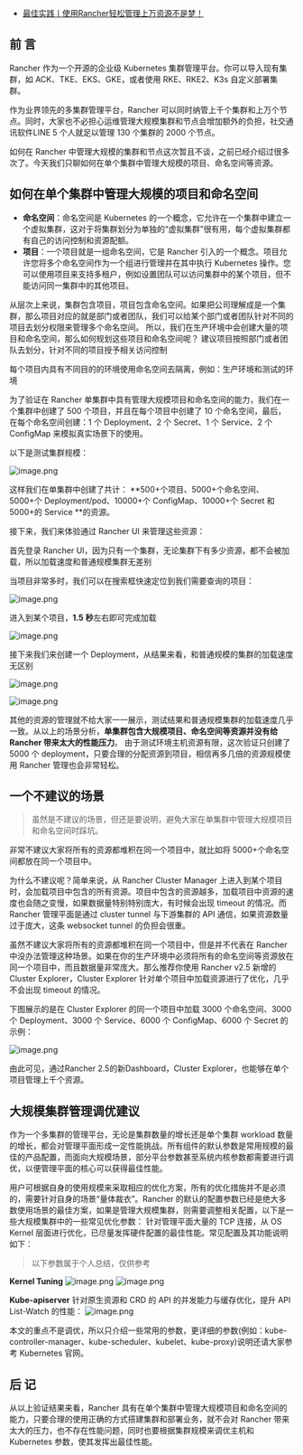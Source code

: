 - [最佳实践丨使用Rancher轻松管理上万资源不是梦！](https://www.cnblogs.com/rancherlabs/p/14956655.html)



## 前  言

Rancher 作为一个开源的企业级 Kubernetes 集群管理平台。你可以导入现有集群，如 ACK、TKE、EKS、GKE，或者使用 RKE、RKE2、K3s 自定义部署集群。

作为业界领先的多集群管理平台，Rancher 可以同时纳管上千个集群和上万个节点。同时，大家也不必担心运维管理大规模集群和节点会增加额外的负担，社交通讯软件LINE 5 个人就足以管理 130 个集群的 2000 个节点。

如何在 Rancher 中管理大规模的集群和节点这次暂且不谈，之前已经介绍过很多次了。今天我们只聊如何在单个集群中管理大规模的项目、命名空间等资源。

## 如何在单个集群中管理大规模的项目和命名空间

- **命名空间**：命名空间是 Kubernetes 的一个概念，它允许在一个集群中建立一个虚拟集群，这对于将集群划分为单独的“虚拟集群”很有用，每个虚拟集群都有自己的访问控制和资源配额。
- **项目**：一个项目就是一组命名空间，它是 Rancher 引入的一个概念。项目允许您将多个命名空间作为一个组进行管理并在其中执行 Kubernetes 操作。您可以使用项目来支持多租户，例如设置团队可以访问集群中的某个项目，但不能访问同一集群中的其他项目。

从层次上来说，集群包含项目，项目包含命名空间。如果把公司理解成是一个集群，那么项目对应的就是部门或者团队，我们可以给某个部门或者团队针对不同的项目去划分权限来管理多个命名空间。
 所以，我们在生产环境中会创建大量的项目和命名空间，那么如何规划这些项目和命名空间呢？
 建议项目按照部门或者团队去划分，针对不同的项目授予相关访问控制

每个项目内具有不同目的的环境使用命名空间去隔离，例如：生产环境和测试的环境

为了验证在 Rancher 单集群中具有管理大规模项目和命名空间的能力，我们在一个集群中创建了 500 个项目，并且在每个项目中创建了  10 个命名空间，最后，在每个命名空间创建：1 个 Deployment、2 个 Secret、1 个 Service、2 个  ConfigMap 来模拟真实场景下的使用。

以下是测试集群规模：

![image.png](https://p3-juejin.byteimg.com/tos-cn-i-k3u1fbpfcp/6058af0f33d24b20aeb5dd5d136f8b2f~tplv-k3u1fbpfcp-zoom-1.image)

这样我们在单集群中创建了共计： **500+个项目、5000+个命名空间、5000+个 Deployment/pod、10000+个 ConfigMap、10000+个 Secret 和 5000+的 Service **的资源。

接下来，我们来体验通过 Rancher UI 来管理这些资源：

首先登录 Rancher UI，因为只有一个集群，无论集群下有多少资源，都不会被加载，所以加载速度和普通规模集群无差别

当项目非常多时，我们可以在搜索框快速定位到我们需要查询的项目：

![image.png](https://p3-juejin.byteimg.com/tos-cn-i-k3u1fbpfcp/a94416ac08e4461b83e609995806da94~tplv-k3u1fbpfcp-zoom-1.image)

进入到某个项目，**1.5 秒**左右即可完成加载

![image.png](https://p3-juejin.byteimg.com/tos-cn-i-k3u1fbpfcp/755704fe4a02460cbd489753a1e3b669~tplv-k3u1fbpfcp-zoom-1.image)

接下来我们来创建一个 Deployment，从结果来看，和普通规模的集群的加载速度无区别

![image.png](https://p3-juejin.byteimg.com/tos-cn-i-k3u1fbpfcp/357bc84323f74fc0930fe9fb6f4c19fc~tplv-k3u1fbpfcp-zoom-1.image)

![image.png](https://p3-juejin.byteimg.com/tos-cn-i-k3u1fbpfcp/dd9a2899f9f34dc19bae845ba6cf3ca0~tplv-k3u1fbpfcp-zoom-1.image)

其他的资源的管理就不给大家一一展示，测试结果和普通规模集群的加载速度几乎一致。从以上的场景分析，**单集群包含大规模项目、命名空间等资源并没有给 Rancher 带来太大的性能压力**。
 由于测试环境主机资源有限，这次验证只创建了 5000 个 deployment，只要合理的分配资源到项目，相信再多几倍的资源规模使用 Rancher 管理也会非常轻松。

## 一个不建议的场景

> 虽然是不建议的场景，但还是要说明，避免大家在单集群中管理大规模项目和命名空间时踩坑。

非常不建议大家将所有的资源都堆积在同一个项目中，就比如将 5000+个命名空间都放在同一个项目中。

为什么不建议呢？简单来说，从 Rancher Cluster Manager  上进入到某个项目时，会加载项目中包含的所有资源。项目中包含的资源越多，加载项目中资源的速度也会随之变慢，如果数据量特别特别庞大，有时候会出现  timeout 的情况。而 Rancher 管理平面是通过 cluster tunnel 与下游集群的 API 通信，如果资源数量过于庞大，这条 websocket tunnel 的负担会很重。

虽然不建议大家将所有的资源都堆积在同一个项目中，但是并不代表在 Rancher  中没办法管理这种场景。如果在你的生产环境中必须将所有的命名空间等资源放在同一个项目中，而且数据量非常庞大。那么推荐你使用 Rancher  v2.5 新增的 Cluster Explorer，Cluster Explorer 针对单个项目中加载资源进行了优化，几乎不会出现  timeout 的情况。

下图展示的是在 Cluster Explorer 的同一个项目中加载 3000 个命名空间、3000 个 Deployment、3000 个 Service、6000 个 ConfigMap、6000 个 Secret 的示例：

![image.png](https://p3-juejin.byteimg.com/tos-cn-i-k3u1fbpfcp/f8a971d654604676acb0abc7544b6959~tplv-k3u1fbpfcp-zoom-1.image)

由此可见，通过Rancher 2.5的新Dashboard，Cluster Explorer，也能够在单个项目管理上千个资源。

## 大规模集群管理调优建议

作为一个多集群的管理平台，无论是集群数量的增长还是单个集群 workload  数量的增长，都会对管理平面形成一定性能挑战。所有组件的默认参数是常用规模的最佳的产品配置，而面向大规模场景，部分平台参数甚至系统内核参数都需要进行调优，以便管理平面的核心可以获得最佳性能。

用户可根据自身的使用规模来采取相应的优化方案，所有的优化措施并不是必须的，需要针对自身的场景“量体裁衣”。Rancher 的默认的配置参数已经是绝大多数使用场景的最佳方案，如果是管理大规模集群，则需要调整相关配置，以下是一些大规模集群中的一些常见优化参数：
 针对管理平面大量的 TCP 连接，从 OS Kernel 层面进行优化，已尽量发挥硬件配置的最佳性能。常见配置及其功能说明如下：

> 以下参数属于个人总结，仅供参考

**Kernel Tuning**
 ![image.png](https://p3-juejin.byteimg.com/tos-cn-i-k3u1fbpfcp/3d4ecd58b911443abefb8e5790352264~tplv-k3u1fbpfcp-zoom-1.image)
 ![image.png](https://p3-juejin.byteimg.com/tos-cn-i-k3u1fbpfcp/184c1eab6e2446ffb0353550b26442ba~tplv-k3u1fbpfcp-zoom-1.image)

**Kube-apiserver**
 针对原生资源和 CRD 的 API 的并发能力与缓存优化，提升 API List-Watch 的性能：
 ![image.png](https://p3-juejin.byteimg.com/tos-cn-i-k3u1fbpfcp/584e054976c6484c9cf3378ee11497d6~tplv-k3u1fbpfcp-zoom-1.image)

本文的重点不是调优，所以只介绍一些常用的参数，更详细的参数(例如：kube-controller-manager、kube-scheduler、kubelet、kube-proxy)说明还请大家参考 Kubernetes 官网。

## 后 记

从以上验证结果来看，Rancher 具有在单个集群中管理大规模项目和命名空间的能力，只要合理的使用正确的方式搭建集群和部署业务，就不会对  Rancher 带来太大的压力，也不存在性能问题，同时也要根据集群规模来调优主机和 Kubernetes 参数，使其发挥出最佳性能。